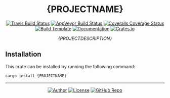 <div align="center">

# {PROJECTNAME}

[![Travis Build Status](https://img.shields.io/travis/{USERNAME}/{PROJECTNAME}.svg?style=flat-square)](https://travis-ci.com/{USERNAME}/{PROJECTNAME})
[![AppVeyor Build Status](https://img.shields.io/appveyor/ci/{USERNAME}/{PROJECTNAME}?style=flat-square)](https://ci.appveyor.com/project/{USERNAME}/{PROJECTNAME})
[![Coveralls Coverage Status](https://img.shields.io/coveralls/github/{USERNAME}/{PROJECTNAME}?style=flat-square)](https://coveralls.io/github/{USERNAME}/{PROJECTNAME})
[![Build Template](https://img.shields.io/badge/CI%20template-trust-orange?style=flat-square)](https://github.com/japaric/trust)
[![Documentation](https://img.shields.io/badge/docs-stable-blue?style=flat-square)](https://docs.rs/crate/{PROJECTNAME})
[![Crates.io](https://img.shields.io/crates/v/{PROJECTNAME}.svg?style=flat-square)](https://crates.io/crates/{PROJECTNAME})

_{PROJECTDESCRIPTION}_

</div>

## Installation

This crate can be installed by running the following command:

```bash
cargo install {PROJECTNAME}
```

---
<div align="center">

[![Author](https://img.shields.io/badge/Author-{USERNAME}-blue?style=for-the-badge)](https://github.com/{USERNAME})
[![License](https://img.shields.io/badge/LICENSE-lightgray?style=for-the-badge)](LICENSE)
[![GitHub Repo](https://img.shields.io/badge/repo-GitHub-black?style=for-the-badge)](https://github.com/{USERNAME}/{PROJECTNAME})

</div>
